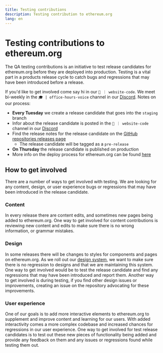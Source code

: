 ```yaml
---
title: Testing contributions
description: Testing contribution to ethereum.org
lang: en
---
```


# Testing contributions to ethereum.org

The QA testing contributions is an initiative to test release candidates for ethereum.org before they are deployed into production. Testing is a vital part in a products release cycle to catch bugs and regressions that may have been introduced before a release.

If you'd like to get involved come say hi in our `👾 ｜ website-code`. We meet bi-weekly in the `🎓 | office-hours-voice` channel in our [Discord](https://discord.gg/ethereum-org). Notes on our process:

- **Every Tuesday** we create a release candidate that goes into the `staging` branch
- Infor about the release candidate is posted in the `👾 ｜ website-code` channel in our [Discord](https://discord.gg/ethereum-org)
- Find the release notes for the release candidate on the [GitHub repositories releases page](https://github.com/ethereum/ethereum-org-website/releases)
  - The release candidate will be tagged as a `pre-release`
- **On Thursday** the release candidate is published on production
- More info on the deploy process for ethereum.org can be found [here](https://github.com/ethereum/ethereum-org-website/blob/dev/docs/deploy-process.md)

## How to get involved

There are a number of ways to get involved with testing. We are looking for any content, design, or user experience bugs or regressions that may have been introduced in the release candidate.

### Content

In every release there are content edits, and sometimes new pages being added to ethereum.org. One way to get involved for content contributions is reviewing new content and edits to make sure there is no wrong information, or grammar mistakes.

### Design

In some releases there will be changes to styles for components and pages on ethereum.org. As we roll out our [design system](/about/#design-system), we want to make sure there is no regression to designs and that we are maintaining this system. One way to get involved would be to test the release candidate and find any regressions that may have been introduced and report them. Another way to get involved is during testing, if you find other design issues or improvements, creating an issue on the repository advocating for these improvements.

### User experience

One of our goals is to add more interactive elements to ethereum.org to supplement and improve content and learning for our users. With added interactivity comes a more complex codebase and increased chances for regressions in our user experience. One way to get involved for test release candidates is to test out these new pieces of functionality being added and provide any feedback on them and any issues or regressions found while testing them out.
